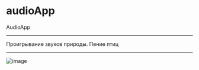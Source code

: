 # audioApp
AudioApp
********************************************
Проигрывание звуков природы. Пение птиц
*******************************************
![image](https://user-images.githubusercontent.com/68504252/155019164-3f277e0a-a5fc-4057-acb9-8f76acddfcc7.png)

